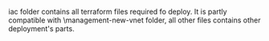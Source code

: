 iac folder contains all terraform files required fo deploy. It is partly compatible with \management-new-vnet folder, all other files contains other deployment's parts.